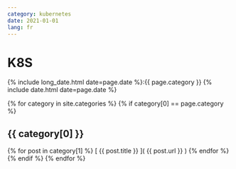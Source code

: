 ```yaml
---
category: kubernetes
date: 2021-01-01
lang: fr
---
```

# K8S

{% include long_date.html date=page.date %}:{{ page.category }}
{% include date.html date=page.date %}


{% for category in site.categories %}
  {% if category[0] == page.category %}
## {{ category[0] }}
   {% for post in category[1] %}
[ {{ post.title }} ]( {{ post.url }} )
   {% endfor %}
  {% endif %}
{% endfor %}

